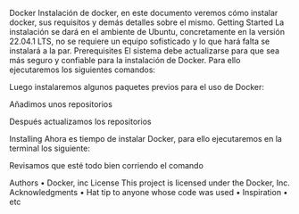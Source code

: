 ﻿Docker
Instalación de docker, en este documento veremos cómo instalar docker, sus requisitos y demás detalles sobre el mismo.
Getting Started
La instalación se dará en el ambiente de Ubuntu, concretamente en la versión 22.04.1 LTS, no se requiere un equipo sofisticado y lo que hará falta se instalará a la par.
Prerequisites
El sistema debe actualizarse para que sea más seguro y confiable para la instalación de Docker. Para ello ejecutaremos los siguientes comandos:

Luego instalaremos algunos paquetes previos para el uso de Docker:

Añadimos unos repositorios 


Después actualizamos los repositorios

Installing
Ahora es tiempo de instalar Docker, para ello ejecutaremos en la terminal los siguiente:


Revisamos que esté todo bien corriendo el comando 

Authors
    • Docker, inc
License
This project is licensed under the Docker, Inc.
Acknowledgments
    • Hat tip to anyone whose code was used
    • Inspiration
    • etc

